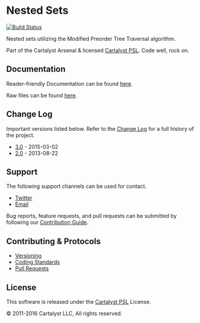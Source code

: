 # Nested Sets

[![Build Status](https://magnum.travis-ci.com/cartalyst/nested-sets.svg?token=LAut3LMbmBFi3T9j45FH&branch=3.1)](https://magnum.travis-ci.com/cartalyst/nested-sets)

Nested sets utilizing the Modified Preorder Tree Traversal algorithm.

Part of the Cartalyst Arsenal & licensed [Cartalyst PSL](LICENSE). Code well, rock on.

## Documentation

Reader-friendly Documentation can be found [here](https://cartalyst.com/manual/nested-sets/3.0).

Raw files can be found [here](https://github.com/cartalyst/nested-sets/tree/docs/3.0).

## Change Log

Important versions listed below. Refer to the [Change Log](CHANGELOG.md) for a full history of the project.

- [3.0](CHANGELOG.md) - 2015-03-02
- [2.0](CHANGELOG.md) - 2013-08-22

## Support

The following support channels can be used for contact.

- [Twitter](https://twitter.com/cartalyst)
- [Email](mailto:help@cartalyst.com)

Bug reports, feature requests, and pull requests can be submitted by following our [Contribution Guide](CONTRIBUTING.md).

## Contributing & Protocols

- [Versioning](CONTRIBUTING.md#versioning)
- [Coding Standards](CONTRIBUTING.md#coding-standards)
- [Pull Requests](CONTRIBUTING.md#pull-requests)

## License

This software is released under the [Cartalyst PSL](LICENSE) License.

© 2011-2016 Cartalyst LLC, All rights reserved.

